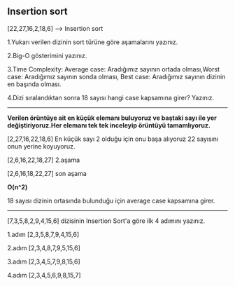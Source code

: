 ## Insertion sort

[22,27,16,2,18,6]   --> Insertion sort

1.Yukarı verilen dizinin sort türüne göre aşamalarını yazınız.

2.Big-O gösterimini yazınız.

3.Time Complexity: 
Average case: Aradığımız sayının ortada olması,Worst case: Aradığımız sayının sonda olması, Best case: Aradığımız sayının dizinin en başında olması.

4.Dizi sıralandıktan sonra 18 sayısı hangi case kapsamına girer? Yazınız.

-------
**Verilen örüntüye ait en küçük elemanı buluyoruz ve baştaki sayı ile yer değiştiriyoruz.Her elemanı tek tek inceleyip örüntüyü tamamlıyoruz.**

[2,27,16,22,18,6] En küçük sayı 2 olduğu için onu başa alıyoruz 22 sayısını onun yerine koyuyoruz.

[2,6,16,22,18,27]  2.aşama

[2,6,16,18,22,27]  son aşama

**O(n^2)**

18 sayısı dizinin ortasında bulunduğu için average case  kapsamına girer.

--------
[7,3,5,8,2,9,4,15,6] dizisinin Insertion Sort'a göre ilk 4 adımını yazınız.

1.adım [2,3,5,8,7,9,4,15,6]

2.adım [2,3,4,8,7,9,5,15,6]

3.adım [2,3,4,5,7,9,8,15,6]

4.adım [2,3,4,5,6,9,8,15,7]

